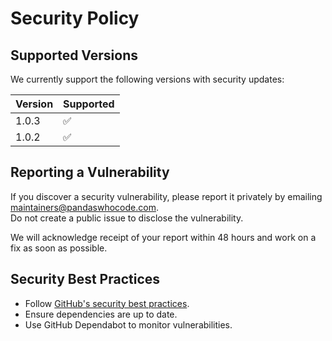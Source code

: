 # Security Policy

## Supported Versions
We currently support the following versions with security updates:

| Version | Supported          |
|---------|------------------|
| 1.0.3   | :white_check_mark: |
| 1.0.2 | :white_check_mark: |

## Reporting a Vulnerability
If you discover a security vulnerability, please report it privately by emailing [maintainers@pandaswhocode.com](mailto:maintainers@pandaswhocode.com).  
Do not create a public issue to disclose the vulnerability.

We will acknowledge receipt of your report within 48 hours and work on a fix as soon as possible.

## Security Best Practices
- Follow [GitHub's security best practices](https://docs.github.com/en/code-security).
- Ensure dependencies are up to date.
- Use GitHub Dependabot to monitor vulnerabilities.
